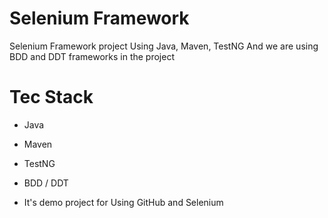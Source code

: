 # Selenium Framework
Selenium Framework project Using Java, Maven, TestNG 
And we are using BDD and DDT frameworks in the project


# Tec Stack
- Java 
- Maven
- TestNG
- BDD / DDT

  
- It's demo project for Using GitHub and Selenium

